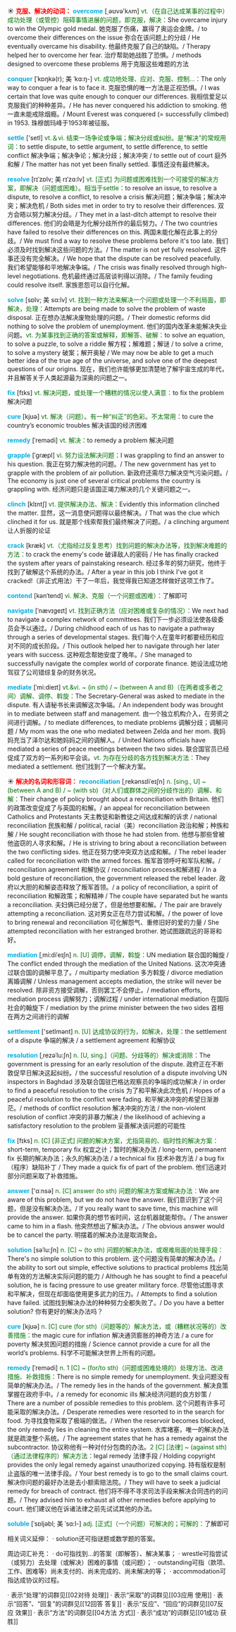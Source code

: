 ☀ <font color="red">**克服、解决的动词：**</font>
<font color="sky blue">**overcome**</font> [͵əʊvə'kʌm] 
<font color="rgb(227, 108, 9)">vt.（在自己达成某事的过程中）成功处理（或管控）阻碍事情进展的问题，即克服，解决：</font>She overcame injury to win the Olympic gold medal. 她克服了伤痛，赢得了奥运会金牌。/ to overcome their differences on the issue 弥合在该问题上的分歧 / He eventually overcame his disability. 他最终克服了自己的缺陷。/ Therapy helped her to overcome her fear. 治疗帮助她战胜了恐惧。/ methods designed to overcome these problems 用于克服这些难题的方法
           
<font color="sky blue">**conquer**</font> [ˈkɒŋkə(r); 美 ˈkɑ:ŋ-]
<font color="rgb(227, 108, 9)">vt. 成功地处理、应对、克服、控制…：</font>The only way to conquer a fear is to face it. 克服恐惧的唯一方法是正视恐惧。/ I was certain that love was quite enough to conquer our differences. 我相信爱足以克服我们的种种差异。/ He has never conquered his addiction to smoking. 他一直未能戒除烟瘾。/ Mount Everest was conquered (= successfully climbed) in 1953. 珠穆朗玛峰于1953年被征服。

<font color="sky blue">**settle**</font> ['setl] 
<font color="rgb(227, 108, 9)">vt.＆vi. 结束一场争论或争端；解决分歧或纠纷。是“解决”的常规用词：</font>to settle dispute, to settle argument, to settle difference, to settle conflict 解决争端；解决争论；解决分歧；解决冲突 / to settle out of court 庭外和解 / The matter has not yet been finally settled. 事情还没有最终解决。
           
<font color="sky blue">**resolve**</font> [rɪˈzɒlv; 美 rɪˈzɑ:lv]
<font color="rgb(227, 108, 9)">vt. [正式] 为问题或困难找到一个可接受的解决方案，即解决（问题或困难）。相当于settle：</font>to resolve an issue, to resolve a dispute, to resolve a conflict, to resolve a crisis 解决问题；解决争端；解决冲突；解决危机 / Both sides met in order to try to resolve their differences. 双方会晤以努力解决分歧。/ They met in a last-ditch attempt to resolve their differences. 他们的会晤是为化解分歧所作的最后努力。/ The two countries have failed to resolve their differences on this. 两国未能化解在此事上的分歧。/ We must find a way to resolve these problems before it's too late. 我们必须及时找到解决这些问题的方法。/ The matter is not yet fully resolved. 这件事还没有完全解决。/ We hope that the dispute can be resolved peacefully. 我们希望能够和平地解决争端。/ The crisis was finally resolved through high-level negotiations. 危机最终通过高层谈判得以消除。/ The family feuding could resolve itself. 家族恩怨可以自行化解。
           
<font color="sky blue">**solve**</font> [sɒlv; 美 sɑ:lv]
<font color="rgb(227, 108, 9)">vt. 找到一种方法来解决一个问题或处理一个不利局面，即解决，处理：</font>Attempts are being made to solve the problem of waste disposal. 正在想办法解决废物处理的问题。/ Their domestic reforms did nothing to solve the problem of unemployment. 他们的国内改革未能解决失业问题。<font color="rgb(227, 108, 9)">vt. 为某事找到正确的答案或解释，即解答、破解：</font>to solve an equation, to solve a puzzle, to solve a riddle 解方程；解难题；解谜 / to solve a crime, to solve a mystery 破案；解开奥秘 / We may now be able to get a much better idea of the true age of the universe, and solve one of the deepest questions of our origins. 现在，我们也许能够更加清楚地了解宇宙生成的年代，并且解答关于人类起源最为深奥的问题之一。
           
<font color="sky blue">**fix**</font> [fɪks] 
<font color="rgb(227, 108, 9)">vt. 解决问题，或处理一个糟糕的情况以使人满意：</font>to fix the problem 解决问题

<font color="sky blue">**cure**</font> [kjʊə] 
<font color="rgb(227, 108, 9)">vt. 解决（问题）。有一种“纠正”的色彩。不太常用：</font>to cure the country’s economic troubles 解决该国的经济困难
           
<font color="sky blue">**remedy**</font> [ˈremədi]
<font color="rgb(227, 108, 9)">vt. 解决：</font>to remedy a problem 解决问题           

<font color="sky blue">**grapple**</font> [ˈgræpl]
<font color="rgb(227, 108, 9)">vi. 努力设法解决问题：</font>I was grappling to find an answer to his question. 我正在努力解决他的问题。/ The new government has yet to grapple with the problem of air pollution. 新政府还需尽力解决空气污染问题。/ The economy is just one of several critical problems the country is grappling with. 经济问题只是该国正竭力解决的几个关键问题之一。
           
<font color="sky blue">**clinch**</font> [klɪntʃ]
<font color="rgb(227, 108, 9)">vt. 提供解决办法、解决：</font>Evidently this information clinched the matter. 显然，这一消息使问题得以最终解决。/ That was the clue which clinched it for us. 就是那个线索帮我们最终解决了问题。/ a clinching argument 让人折服的论证
           
<font color="sky blue">**crack**</font> [kræk]
<font color="rgb(227, 108, 9)">vt.（尤指经过反复思考）找到问题的解决办法等，找到解决难题的方法：</font>to crack the enemy's code 破译敌人的密码 / He has finally cracked the system after years of painstaking research. 经过多年的努力研究，他终于找到了破解这个系统的办法。/ After a year in this job I think I've got it cracked!（非正式用法）干了一年后，我觉得我已知道怎样做好这项工作了。
           
<font color="sky blue">**contend**</font> [kənˈtend]
<font color="rgb(227, 108, 9)">vi. 解决、克服（一个问题或困难）：</font>了解即可
                      
<font color="sky blue">**navigate**</font> [ˈnævɪgeɪt]
<font color="rgb(227, 108, 9)">vt. 找到正确方法（应对困难或复杂的情况）：</font>We next had to navigate a complex network of committees. 我们下一步必须设法使各级委员会予以通过。/ During childhood each of us has to navigate a pathway through a series of developmental stages. 我们每个人在童年时都要经历和应对不同的成长阶段。/ This outlook helped her to navigate through her later years with success. 这种观念帮她安度了晚年。/ She managed to successfully navigate the complex world of corporate finance. 她设法成功地驾驭了公司错综复杂的财务状况。

<font color="sky blue">**mediate**</font> [ˈmi:dieɪt] 
<font color="rgb(227, 108, 9)">vt.&vi. ~ (in sth) / ~ (between A and B)（在两者或多者之间）调解、调停、斡旋：</font>The Secretary-General was asked to mediate in the dispute. 有人请秘书长来调解这次争端。/ An independent body was brought in to mediate between staff and management. 由一个独立机构介入，在劳资之间进行调解。/ to mediate differences, to mediate problems 调解分歧；调解问题 / My mom was the one who mediated between Zelda and her mom. 我妈妈充当了泽尔达和她妈妈之间的调解人。/ United Nations officials have mediated a series of peace meetings between the two sides. 联合国官员已经促成了双方的一系列和平会谈。<font color="rgb(227, 108, 9)">vt. 为存在分歧的各方找到解决方法：</font>They mediated a settlement. 他们找到了一个解决方案。

☀ <font color="red">**解决的名词和形容词：**</font>
<font color="sky blue">**reconciliation**</font> [ˌrekənsɪliˈeɪʃn]
<font color="rgb(227, 108, 9)">n. [sing., U] ~ (between A and B) / ~ (with sb)（对人们或群体之间的分歧作出的）调解、和解：</font>Their change of policy brought about a reconciliation with Britain. 他们的政策改变促成了与英国的和解。/ an appeal for reconciliation between Catholics and Protestants 天主教徒和新教徒之间达成和解的诉求 / national reconciliation 民族和解 / political, racial（美）reconciliation 政治和解；种族和解 / He sought reconciliation with those he had stolen from. 他想与那些曾被他盗窃的人寻求和解。/ He is striving to bring about a reconciliation between the two conflicting sides. 他正在努力使冲突双方达成和解。/ The rebel leader called for reconciliation with the armed forces. 叛军首领呼吁和军队和解。/ reconciliation agreement 和解协议 / reconciliation process和解进程 / In a bold gesture of reconciliation, the government released the rebel leader. 政府以大胆的和解姿态释放了叛军首领。/ a policy of reconciliation, a spirit of reconciliation 和解政策；和解精神 / The couple have separated but he wants a reconciliation. 夫妇俩已经分居了，但是他想要和解。/ The pair are bravely attempting a reconciliation. 这对男女正在尽力尝试和解。/ the power of love to bring renewal and reconciliation 可化解怨气、重修旧好的爱的力量 / She attempted reconciliation with her estranged brother. 她试图跟疏远的哥哥和好。
           
<font color="sky blue">**mediation**</font> [ˌmi:diˈeɪʃn]
<font color="rgb(227, 108, 9)">n. [U] 调停，调解，斡旋：</font>UN mediation 联合国的翰旋 / The conflict ended through the mediation of the United Nations. 这次冲突通过联合国的调解平息了。/ multiparty mediation 多方斡旋 / divorce mediation 离婚调解 / Unless management accepts mediation, the strike will never be resolved. 除非资方接受调解，否则罢工不会停止。/ mediation efforts, mediation process 调解努力；调解过程 / under international mediation 在国际社会的翰旋下 / mediation by the prime minister between the two sides 首相在两方之间进行的调解

<font color="sky blue">**settlement**</font> ['setlmənt] 
<font color="rgb(227, 108, 9)">n. [U] 达成协议的行为，如解决，处理：</font>the settlement of a dispute 争端的解决 / a settlement agreement 和解协议
           
<font color="sky blue">**resolution**</font> [ˌrezəˈlu:ʃn]
<font color="rgb(227, 108, 9)">n. [U, sing.]（问题、分歧等的）解决或消除：</font>The government is pressing for an early resolution of the dispute. 政府正在不断敦促早日解决这起纠纷。/ the successful resolution of a dispute involving UN inspectors in Baghdad 涉及联合国驻巴格达观察员的争端的成功解决 / in order to find a peaceful resolution to the crisis 为了和平解决此次危机 / Hopes of a peaceful resolution to the conflict were fading. 和平解决冲突的希望日渐渺茫。/ methods of conflict resolution 解决冲突的方法 / the non-violent resolution of conflict 冲突的非暴力解决 / the likelihood of achieving a satisfactory resolution to the problem 妥善解决该问题的可能性

<font color="sky blue">**fix**</font> [fɪks] 
<font color="rgb(227, 108, 9)">n. [C] [非正式] 问题的解决方案，尤指简易的、临时性的解决方案：</font>short-term, temporary fix 权宜之计；暂时的解决办法 / long-term, permanent fix 长期的解决办法；永久的解决办法 / a technical fix 技术补救方法 / a bug fix（程序）缺陷补丁 / They made a quick fix of part of the problem. 他们迅速对部分问题采取了补救措施。

<font color="sky blue">**answer**</font> ['ɑːnsə] 
<font color="rgb(227, 108, 9)">n. [C] answer (to sth) 问题的解决方案或解决办法：</font>We are aware of this problem, but we do not have the answer. 我们意识到了这个问题，但是没有解决办法。/ If you really want to save time, this machine will provide the answer. 如果你真的想节省时间，这台机器就能帮你。/ The answer came to him in a flash. 他突然想出了解决办法。/ The obvious answer would be to cancel the party. 明摆着的解决办法是取消聚会。
           
<font color="sky blue">**solution**</font> [səˈlu:ʃn]
<font color="rgb(227, 108, 9)">n. [C] ~ (to sth) 问题的解决办法，或艰难局面的处理手段：</font>There's no simple solution to this problem. 这个问题没有简单的解决办法。/ the ability to sort out simple, effective solutions to practical problems 找出简单有效的方法解决实际问题的能力 / Although he has sought to find a peaceful solution, he is facing pressure to use greater military force. 尽管他试图寻求和平解决，但现在却面临使用更多武力的压力。/ Attempts to find a solution have failed. 试图找到解决办法的种种努力全都失败了。/ Do you have a better solution? 你有更好的解决办法吗？

<font color="sky blue">**cure**</font> [kjʊə] 
<font color="rgb(227, 108, 9)">n. [C] cure (for sth)（问题等的）解决方法，或（糟糕状况等的）改善措施：</font>the magic cure for inflation 解决通货膨胀的神奇方法 / a cure for poverty 解决贫困问题的措施 / Science cannot provide a cure for all the world’s problems. 科学不可能解决世界上所有的问题。
           
<font color="sky blue">**remedy**</font> [ˈremədi]
<font color="rgb(227, 108, 9)">n. 1 [C] ~ (for/to sth)（问题或困难处境的）处理方法、改进措施、补救措施：</font>There is no simple remedy for unemployment. 失业问题没有简单的解决办法。/ The remedy lies in the hands of the government. 解决良策掌握在政府手中。/ a remedy for economic ills 解决经济问题的良方妙策 / There are a number of possible remedies to this problem. 这个问题有许多可能采取的解决办法。/ Desperate remedies were resorted to in the search for food. 为寻找食物采取了极端的做法。/ When the reservoir becomes blocked, the only remedy lies in cleaning the entire system. 水库堵塞，唯一的解决办法就是疏浚整个系统。/ The agreement states that he has a remedy against the subcontractor. 协议称他有一种对付分包商的办法。<font color="rgb(227, 108, 9)">2 [C] [法律] ~ (against sth)（通过法律程序的）解决方法：</font>legal remedy 法律手段 / Holding copyright provides the only legal remedy against unauthorized copying. 持有版权是制止盗版的唯一法律手段。/ Your best remedy is to go to the small claims court. 解决你问题的最好办法是去小额索赔法院。/ They will have to seek a judicial remedy for breach of contract. 他们将不得不寻求司法手段来解决合同违约的问题。/ They advised him to exhaust all other remedies before applying to court. 他们建议他在诉诸法律之前先试试其他的办法。

<font color="sky blue">**soluble**</font> [ˈsɒljəbl; 美 ˈsɑ:l-]
<font color="rgb(227, 108, 9)">adj. [正式]（一个问题）可解决的；可解的：</font>了解即可

相关词义延伸：
· solution还可指谜题或数学题的答案。

周边词汇补充：
· do可指找到…的答案（即解答）、解决某事；
· wrestle可指尝试（或努力）去处理（或解决）困难的事情（或问题）；
· outstanding可指（款项、工作、困难等）尚未支付的、尚未完成的、尚未解决的等；
· accommodation可指达成协议的过程。

· 表示“处理”的词群见[[02对待 处理]]
· 表示“采取”的词群见[[03应用 使用]]
· 表示“回答”、“回复”的词群见[[12回答 答复]]
· 表示“反应”、“回应”的词群见[[07反应 效果]]
· 表示“方法”的词群见[[04方法 方式]]
· 表示“成功”的词群见[[01成功 获胜]]
